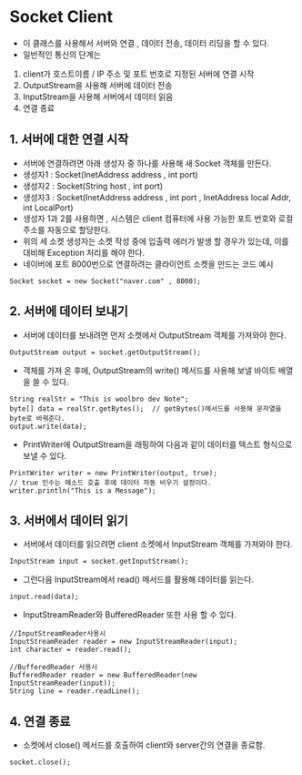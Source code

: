 # Socket Client

- 이 클래스를 사용해서 서버와 연결 , 데이터 전송, 데이터 리딩을 할 수 있다.
- 일반적인 통신의 단계는

1. client가 호스트이름 / IP 주소 및 포트 번호로 지정된 서버에 연결 시작
2. OutputStream을 사용해 서버에 데이터 전송
3. InputStream을 사용해 서버에서 데이터 읽음
4. 연결 종료

## 1. 서버에 대한 연결 시작

- 서버에 연결하려면 아래 생성자 중 하나를 사용해 새 Socket 객체를 만든다.
- 생성자1 : Socket(InetAddress address , int port)
- 생성자2 : Socket(String host , int port)
- 생성자3 : Socket(InetAddress address , int port , InetAddress local Addr, int LocalPort)
- 생성자 1과 2를 사용하면 , 시스템은 client 컴퓨터에 사용 가능한 포트 번호와 로컬 주소를 자동으로 할당한다.
- 위의 세 소켓 생성자는 소켓 작성 중에 입출력 에러가 발생 할 경우가 있는데, 이를 대비해 Exception 처리를 해야 한다.
- 네이버에 포트 8000번으로 연결하려는 클라이언트 소켓을 만드는 코드 예시

```
Socket socket = new Socket("naver.com" , 8000);
```

## 2. 서버에 데이터 보내기

- 서버에 데이터를 보내려면 먼저 소켓에서 OutputStream 객체를 가져와야 한다.

```
OutputStream output = socket.getOutputStream();
```

- 객체를 가져 온 후에, OutputStream의 write() 메서드를 사용해 보낼 바이트 배열을 쓸 수 있다.

```
String realStr = "This is woolbro dev Note";
byte[] data = realStr.getBytes();  // getBytes()메서드를 사용해 문자열을 byte로 바꿔준다.
output.write(data);
```

- PrintWriter에 OutputStream을 래핑하여 다음과 같이 데이터를 텍스트 형식으로 보낼 수 있다.

```
PrintWriter writer = new PrintWriter(output, true);
// true 인수는 메소드 호출 후에 데이터 자동 비우기 설정이다.
writer.println("This is a Message");
```

## 3. 서버에서 데이터 읽기

- 서버에서 데이터를 읽으려면 client 소켓에서 InputStream 객체를 가져와야 한다.

```
InputStream input = socket.getInputStream();
```

- 그런다음 InputStream에서 read() 메서드를 활용해 데이터를 읽는다.

```
input.read(data);
```

- InputStreamReader와 BufferedReader 또한 사용 할 수 있다.

```
//InputStreamReader사용시
InputStreamReader reader = new InputStreamReader(input);
int character = reader.read();

//BufferedReader 사용시
BufferedReader reader = new BufferedReader(new InputStreamReader(input));
String line = reader.readLine();
```

## 4. 연결 종료

- 소켓에서 close() 메서드를 호출하여 client와 server간의 연결을 종료함.

```
socket.close();
```
